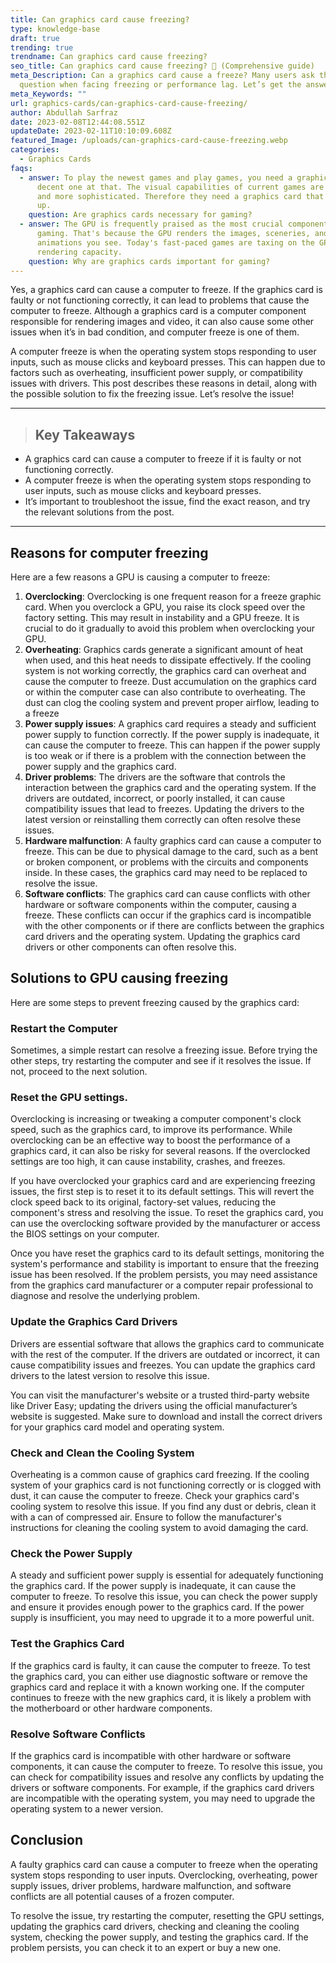 ```yaml
---
title: Can graphics card cause freezing?
type: knowledge-base
draft: true
trending: true
trendname: Can graphics card cause freezing?
seo_title: Can graphics card cause freezing? 🥶 (Comprehensive guide)
meta_Description: Can a graphics card cause a freeze? Many users ask the same
  question when facing freezing or performance lag. Let’s get the answer!
meta_Keywords: ""
url: graphics-cards/can-graphics-card-cause-freezing/
author: Abdullah Sarfraz
date: 2023-02-08T12:44:08.551Z
updateDate: 2023-02-11T10:10:09.608Z
featured_Image: /uploads/can-graphics-card-cause-freezing.webp
categories:
  - Graphics Cards
faqs:
  - answer: To play the newest games and play games, you need a graphics card and a
      decent one at that. The visual capabilities of current games are bigger
      and more sophisticated. Therefore they need a graphics card that can keep
      up.
    question: Are graphics cards necessary for gaming?
  - answer: The GPU is frequently praised as the most crucial component for PC
      gaming. That's because the GPU renders the images, sceneries, and
      animations you see. Today's fast-paced games are taxing on the GPU's
      rendering capacity.
    question: Why are graphics cards important for gaming?
---
```

Yes, a graphics card can cause a computer to freeze. If the graphics card is faulty or not functioning correctly, it can lead to problems that cause the computer to freeze. Although a graphics card is a computer component responsible for rendering images and video, it can also cause some other issues when it’s in bad condition, and computer freeze is one of them.

A computer freeze is when the operating system stops responding to user inputs, such as mouse clicks and keyboard presses. This can happen due to factors such as overheating, insufficient power supply, or compatibility issues with drivers. This post describes these reasons in detail, along with the possible solution to fix the freezing issue. Let’s resolve the issue!

- - -

> ## Key Takeaways

* A graphics card can cause a computer to freeze if it is faulty or not functioning correctly.
* A computer freeze is when the operating system stops responding to user inputs, such as mouse clicks and keyboard presses.
* It’s important to troubleshoot the issue, find the exact reason, and try the relevant solutions from the post. 

- - -

## Reasons for computer freezing 

Here are a few reasons a GPU is causing a computer to freeze:

1. **Overclocking**: Overclocking is one frequent reason for a freeze graphic card. When you overclock a GPU, you raise its clock speed over the factory setting. This may result in instability and a GPU freeze. It is crucial to do it gradually to avoid this problem when overclocking your GPU.
2. **Overheating**: Graphics cards generate a significant amount of heat when used, and this heat needs to dissipate effectively. If the cooling system is not working correctly, the graphics card can overheat and cause the computer to freeze. Dust accumulation on the graphics card or within the computer case can also contribute to overheating. The dust can clog the cooling system and prevent proper airflow, leading to a freeze
3. **Power supply issues**: A graphics card requires a steady and sufficient power supply to function correctly. If the power supply is inadequate, it can cause the computer to freeze. This can happen if the power supply is too weak or if there is a problem with the connection between the power supply and the graphics card.
4. **Driver problems**: The drivers are the software that controls the interaction between the graphics card and the operating system. If the drivers are outdated, incorrect, or poorly installed, it can cause compatibility issues that lead to freezes. Updating the drivers to the latest version or reinstalling them correctly can often resolve these issues.
5. **Hardware malfunction**: A faulty graphics card can cause a computer to freeze. This can be due to physical damage to the card, such as a bent or broken component, or problems with the circuits and components inside. In these cases, the graphics card may need to be replaced to resolve the issue.
6. **Software conflicts**: The graphics card can cause conflicts with other hardware or software components within the computer, causing a freeze. These conflicts can occur if the graphics card is incompatible with the other components or if there are conflicts between the graphics card drivers and the operating system. Updating the graphics card drivers or other components can often resolve this.

## Solutions to GPU causing freezing

Here are some steps to prevent freezing caused by the graphics card:

### Restart the Computer

Sometimes, a simple restart can resolve a freezing issue. Before trying the other steps, try restarting the computer and see if it resolves the issue. If not, proceed to the next solution. 

### Reset the GPU settings.

Overclocking is increasing or tweaking a computer component's clock speed, such as the graphics card, to improve its performance. While overclocking can be an effective way to boost the performance of a graphics card, it can also be risky for several reasons. If the overclocked settings are too high, it can cause instability, crashes, and freezes.

If you have overclocked your graphics card and are experiencing freezing issues, the first step is to reset it to its default settings. This will revert the clock speed back to its original, factory-set values, reducing the component's stress and resolving the issue. To reset the graphics card, you can use the overclocking software provided by the manufacturer or access the BIOS settings on your computer.

Once you have reset the graphics card to its default settings, monitoring the system's performance and stability is important to ensure that the freezing issue has been resolved. If the problem persists, you may need assistance from the graphics card manufacturer or a computer repair professional to diagnose and resolve the underlying problem.

### Update the Graphics Card Drivers

Drivers are essential software that allows the graphics card to communicate with the rest of the computer. If the drivers are outdated or incorrect, it can cause compatibility issues and freezes. You can update the graphics card drivers to the latest version to resolve this issue.

You can visit the manufacturer's website or a trusted third-party website like Driver Easy; updating the drivers using the official manufacturer’s website is suggested. Make sure to download and install the correct drivers for your graphics card model and operating system.

### Check and Clean the Cooling System

Overheating is a common cause of graphics card freezing. If the cooling system of your graphics card is not functioning correctly or is clogged with dust, it can cause the computer to freeze. Check your graphics card's cooling system to resolve this issue. If you find any dust or debris, clean it with a can of compressed air. Ensure to follow the manufacturer's instructions for cleaning the cooling system to avoid damaging the card.

### Check the Power Supply

A steady and sufficient power supply is essential for adequately functioning the graphics card. If the power supply is inadequate, it can cause the computer to freeze. To resolve this issue, you can check the power supply and ensure it provides enough power to the graphics card. If the power supply is insufficient, you may need to upgrade it to a more powerful unit.

### Test the Graphics Card

If the graphics card is faulty, it can cause the computer to freeze. To test the graphics card, you can either use diagnostic software or remove the graphics card and replace it with a known working one. If the computer continues to freeze with the new graphics card, it is likely a problem with the motherboard or other hardware components.

### Resolve Software Conflicts

If the graphics card is incompatible with other hardware or software components, it can cause the computer to freeze. To resolve this issue, you can check for compatibility issues and resolve any conflicts by updating the drivers or software components. For example, if the graphics card drivers are incompatible with the operating system, you may need to upgrade the operating system to a newer version.

## Conclusion

A faulty graphics card can cause a computer to freeze when the operating system stops responding to user inputs. Overclocking, overheating, power supply issues, driver problems, hardware malfunction, and software conflicts are all potential causes of a frozen computer. 

To resolve the issue, try restarting the computer, resetting the GPU settings, updating the graphics card drivers, checking and cleaning the cooling system, checking the power supply, and testing the graphics card. If the problem persists, you can check it to an expert or buy a new one.